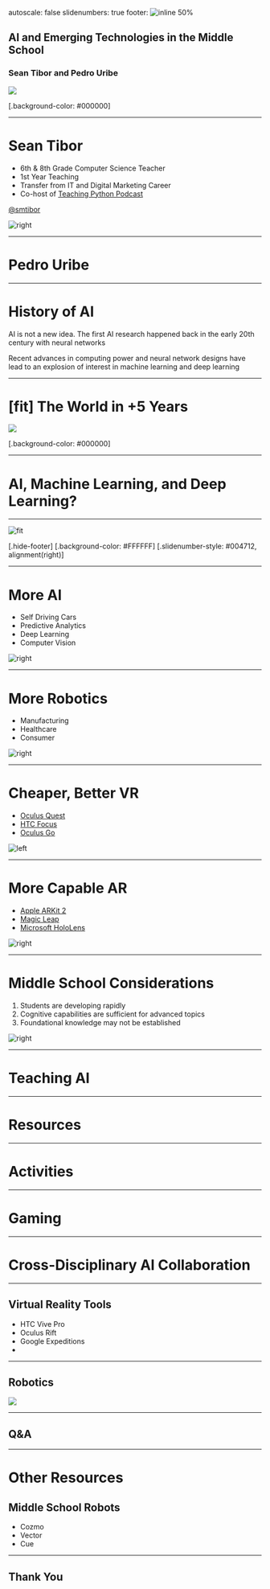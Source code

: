 autoscale: false
slidenumbers: true
footer: ![inline 50%](photos/Innovation_Institute_white_transparent.png)


## AI and Emerging Technologies in the Middle School
### Sean Tibor and Pedro Uribe

![](photos/sasha_samantha_robots.jpg)

[.background-color: #000000]

---

# Sean Tibor

* 6th & 8th Grade Computer Science Teacher
* 1st Year Teaching
* Transfer from IT and Digital Marketing Career
* Co-host of [Teaching Python Podcast](https://www.teachingpython.fm)

[@smtibor](https://twitter.com/smtibor)

![right](photos/sean_tibor.jpg)

---

# Pedro Uribe

---

# History of AI

AI is not a new idea. The first AI research happened back in the early 20th century with neural networks

Recent advances in computing power and neural network designs have lead to an explosion of interest in machine learning and deep learning

---

# [fit] The World in +5 Years

![](photos/tesla.jpeg)

[.background-color: #000000]

---

# AI, Machine Learning, and Deep Learning?

---

![fit](https://blogs.nvidia.com/wp-content/uploads/2016/07/Deep_Learning_Icons_R5_PNG.jpg.png)

[.hide-footer]
[.background-color: #FFFFFF]
[.slidenumber-style: #004712, alignment(right)]

---

# More AI

* Self Driving Cars
* Predictive Analytics
* Deep Learning
* Computer Vision

![right](photos/annotate.jpg)

---

# More Robotics

* Manufacturing
* Healthcare
* Consumer

![right](photos/cozmo_robots.jpg)

---

# Cheaper, Better VR

* [Oculus Quest](https://www.oculus.com/quest/?locale=en_US)
* [HTC Focus](https://enterprise.vive.com/ca/focus-plus/)
* [Oculus Go](https://www.oculus.com/go/?local=en_US)

![left](photos/alyssa_vr.jpg)

---

# More Capable AR

* [Apple ARKit 2](https://www.apple.com/ios/augmented-reality/)
* [Magic Leap](https://www.magicleap.com/magic-leap-one)
* [Microsoft HoloLens](https://www.microsoft.com/en-us/hololens/buy)

![right](photos/magicleap2.png)

---

# Middle School Considerations

1. Students are developing rapidly
2. Cognitive capabilities are sufficient for advanced topics
3. Foundational knowledge may not be established

![right](photos/megan_robot.jpg)

---

# Teaching AI

---

# Resources

---

# Activities

---

# Gaming

---

# Cross-Disciplinary AI Collaboration

---

## Virtual Reality Tools

* HTC Vive Pro
* Oculus Rift
* Google Expeditions
* 

---

## Robotics

![](photos/cozmo_students.jpg)

---

## Q&A

---

# Other Resources

## Middle School Robots

* Cozmo
* Vector
* Cue


---

## Thank You